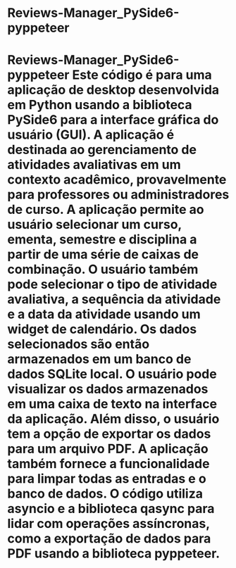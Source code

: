 # Reviews-Manager_PySide6-pyppeteer
 # Reviews-Manager_PySide6-pyppeteer  Este código é para uma aplicação de desktop desenvolvida em Python usando a biblioteca PySide6 para a interface gráfica do usuário (GUI). A aplicação é destinada ao gerenciamento de atividades avaliativas em um contexto acadêmico, provavelmente para professores ou administradores de curso.  A aplicação permite ao usuário selecionar um curso, ementa, semestre e disciplina a partir de uma série de caixas de combinação. O usuário também pode selecionar o tipo de atividade avaliativa, a sequência da atividade e a data da atividade usando um widget de calendário.  Os dados selecionados são então armazenados em um banco de dados SQLite local. O usuário pode visualizar os dados armazenados em uma caixa de texto na interface da aplicação. Além disso, o usuário tem a opção de exportar os dados para um arquivo PDF.  A aplicação também fornece a funcionalidade para limpar todas as entradas e o banco de dados.  O código utiliza asyncio e a biblioteca qasync para lidar com operações assíncronas, como a exportação de dados para PDF usando a biblioteca pyppeteer.
